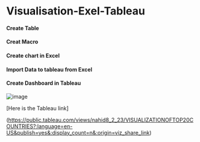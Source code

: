 # Visualisation-Exel-Tableau

#### Create Table

#### Creat Macro

#### Create chart in Excel

#### Import Data to tableau from Excel

#### Create Dashboard in Tableau

![image](https://user-images.githubusercontent.com/127600830/228212653-3ec87542-3585-4079-9ca7-0a96094a32d9.png)


[Here is the Tableau link]

(https://public.tableau.com/views/nahid8_2_23/VISUALIZATIONOFTOP20COUNTRIES?:language=en-US&publish=yes&:display_count=n&:origin=viz_share_link)
